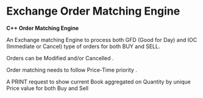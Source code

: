 # Exchange Order Matching Engine
**C++ Order Matching Engine**

An Exchange matching Engine to process both GFD (Good for Day) and IOC (Immediate or Cancel) type of orders for both BUY and SELL. 

Orders can be Modified and/or Cancelled .

Order matching needs to follow  Price-Time priority .

A PRINT request to show current Book aggregated on Quantity by unique Price value for both Buy and Sell 

